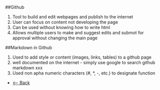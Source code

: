##Github
1. Tool to build and edit webpages and publish to the internet
2. User can focus on content not developing the page
3. Can be used without knowing how to write html 
2. Allows multiple users to make and suggest edits and submot for approval without changing the main page 

##Markdown in Github
 1. Used to add style or content (images, links, tables) to a github page
 2. well documented on the internet - simply use google to search github markdown xxx
 3. Used non apha numeric characters (#, *, -, etc.) to designate function 
 
 - [<-- Back](README.md)

